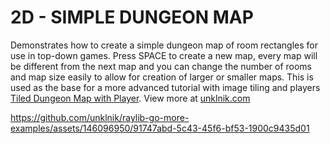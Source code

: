 
# 2D - SIMPLE DUNGEON MAP
Demonstrates how to create a simple dungeon map of room rectangles for use in top-down games. Press SPACE to create a new map, every map will be different from the next map and you can change the number of rooms and map size easily to allow for creation of larger or smaller maps. This is used as the base for a more advanced tutorial with image tiling and players [Tiled Dungeon Map with Player](https://github.com/unklnik/raylib-go-more-examples/tree/main/2D_Advanced/tiled_dungeon_map_with_player). View more at [unklnik.com](https://unklnik.com/posts/2d-simple-dungeon-map/)

https://github.com/unklnik/raylib-go-more-examples/assets/146096950/91747abd-5c43-45f6-bf53-1900c9435d01
